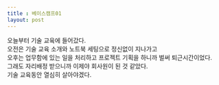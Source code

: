 ```yaml
---
title : 베이스캠프01
layout: post
---
```


오늘부터 기술 교육에 들어갔다.<br>
오전은 기술 교육 소개와 노트북 세팅으로 정신없이 지나가고<br>
오후는 업무함에 있는 일을 처리하고 프로젝트 기획을 하니까 벌써 퇴근시간이었다.<br>
그래도 자리배정 받으니까 이제야 회사원이 된 것 같았다.<br>
기술 교육동안 열심히 살아야겠다.<br>

